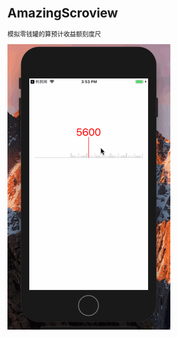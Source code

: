 # AmazingScroview
模拟零钱罐的算预计收益额刻度尺

![image](https://github.com/hzcly98/AmazingScroview/blob/master/1.gif)

